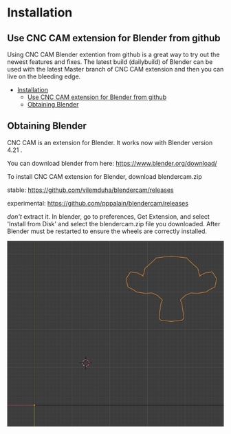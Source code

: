 # Installation

## Use CNC CAM extension for Blender from github 

Using CNC CAM Blender extention from github is a great way to try out the newest features and fixes.  The latest build (dailybuild) of Blender can be used with the latest Master branch of CNC CAM extension and then you can live on the bleeding edge.

- [Installation](#installation)
  - [Use CNC CAM extension for Blender from github](#use-cnc-cam-extension-for-blender-from-github)
  - [Obtaining Blender](#obtaining-blender)

## Obtaining Blender
CNC CAM is an extension for Blender. It works now with Blender version 4.21 .

You can download blender from here:
https://www.blender.org/download/

To install CNC CAM extension for Blender, download blendercam.zip 

stable: https://github.com/vilemduha/blendercam/releases

experimental: https://github.com/pppalain/blendercam/releases

*don't* extract it. In blender, go to preferences, Get Extension, and select 'Install from Disk' and select the blendercam.zip file you downloaded.  After Blender must be restarted to ensure the wheels are correctly installed.

<!-- ![image](https://github.com/user-attachments/assets/7776b3dd-2411-4348-b4d7-b0262f683f90)
![image](https://github.com/user-attachments/assets/1bec6168-5b57-48c4-afe7-310664fa979d) -->
![img](_static/beforePosition.png)
